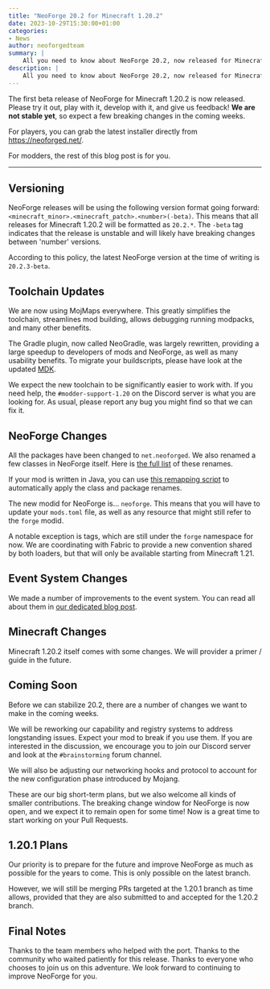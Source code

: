 ```yaml
---
title: "NeoForge 20.2 for Minecraft 1.20.2"
date: 2023-10-29T15:30:00+01:00
categories:
- News
author: neoforgedteam
summary: |
    All you need to know about NeoForge 20.2, now released for Minecraft 1.20.2.
description: |
    All you need to know about NeoForge 20.2, now released for Minecraft 1.20.2.
---
```


The first beta release of NeoForge for Minecraft 1.20.2 is now released.
Please try it out, play with it, develop with it, and give us feedback!
**We are not stable yet**, so expect a few breaking changes in the coming weeks.

For players, you can grab the latest installer directly from https://neoforged.net/.

For modders, the rest of this blog post is for you.

****

## Versioning
NeoForge releases will be using the following version format going forward: `<minecraft_minor>.<minecraft_patch>.<number>(-beta)`.
This means that all releases for Minecraft 1.20.2 will be formatted as `20.2.*`.
The `-beta` tag indicates that the release is unstable and will likely have breaking changes between 'number' versions.

According to this policy, the latest NeoForge version at the time of writing is `20.2.3-beta`.

## Toolchain Updates
We are now using MojMaps everywhere.
This greatly simplifies the toolchain, streamlines mod building, allows debugging running modpacks, and many other benefits.

The Gradle plugin, now called NeoGradle, was largely rewritten, providing a large speedup to developers of mods and NeoForge, as well as many usability benefits.
To migrate your buildscripts, please have look at the updated [MDK](https://github.com/neoforged/MDK).

We expect the new toolchain to be significantly easier to work with.
If you need help, the `#modder-support-1.20` on the Discord server is what you are looking for.
As usual, please report any bug you might find so that we can fix it.

## NeoForge Changes
All the packages have been changed to `net.neoforged`. We also renamed a few classes in NeoForge itself.
Here is [the full list](https://hackmd.io/@neoforged/rJtC7ucZT) of these renames.

If your mod is written in Java, you can use [this remapping script](https://gist.github.com/Technici4n/facbcdf18ce1a556b76e6027180c32ce) to automatically apply the class and package renames.

The new modid for NeoForge is... `neoforge`.
This means that you will have to update your `mods.toml` file, as well as any resource that might still refer to the `forge` modid.

A notable exception is tags, which are still under the `forge` namespace for now.
We are coordinating with Fabric to provide a new convention shared by both loaders, but that will only be available starting from Minecraft 1.21.

## Event System Changes
We made a number of improvements to the event system. You can read all about them in [our dedicated blog post](../20.2eventbus-changes).

## Minecraft Changes
Minecraft 1.20.2 itself comes with some changes.
We will provider a primer / guide in the future.

## Coming Soon
Before we can stabilize 20.2, there are a number of changes we want to make in the coming weeks.

We will be reworking our capability and registry systems to address longstanding issues.
Expect your mod to break if you use them.
If you are interested in the discussion, we encourage you to join our Discord server and look at the `#brainstorming` forum channel.

We will also be adjusting our networking hooks and protocol to account for the new configuration phase introduced by Mojang.

These are our big short-term plans, but we also welcome all kinds of smaller contributions.
The breaking change window for NeoForge is now open, and we expect it to remain open for some time!
Now is a great time to start working on your Pull Requests.

## 1.20.1 Plans
Our priority is to prepare for the future and improve NeoForge as much as possible for the years to come.
This is only possible on the latest branch.

However, we will still be merging PRs targeted at the 1.20.1 branch as time allows,
provided that they are also submitted to and accepted for the 1.20.2 branch.

## Final Notes
Thanks to the team members who helped with the port.
Thanks to the community who waited patiently for this release.
Thanks to everyone who chooses to join us on this adventure.
We look forward to continuing to improve NeoForge for you.
